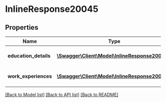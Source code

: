 # InlineResponse20045

## Properties
Name | Type | Description | Notes
------------ | ------------- | ------------- | -------------
**education_details** | [**\Swagger\Client\Model\InlineResponse2009[]**](InlineResponse2009.md) | array of education details | [optional] 
**work_experiences** | [**\Swagger\Client\Model\InlineResponse20011[]**](InlineResponse20011.md) | array of work experiences | [optional] 

[[Back to Model list]](../../README.md#documentation-for-models) [[Back to API list]](../../README.md#documentation-for-api-endpoints) [[Back to README]](../../README.md)


